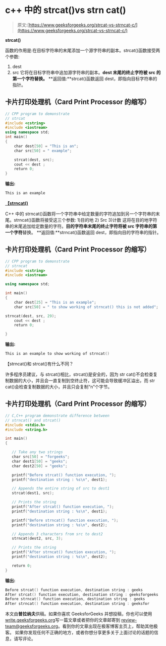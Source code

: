 # c++ 中的 strcat()vs strn cat()

> 原文:[https://www.geeksforgeeks.org/strcat-vs-strncat-c/](https://www.geeksforgeeks.org/strcat-vs-strncat-c/)

**strcat()**

函数的作用是:在目标字符串的末尾添加一个源字符串的副本。strcat()函数接受两个参数:
1) dest
2) src
它将在目标字符串中追加源字符串的副本。**dest 末尾的终止字符被 src 的第一个字符替换。**
**返回值:**strcat()函数返回 dest，即指向目标字符串的指针。

## 卡片打印处理机（Card Print Processor 的缩写）

```cpp
// CPP program to demonstrate
// strcat
#include <cstring>
#include <iostream>
using namespace std;
int main()
{
    char dest[50] = "This is an";
    char src[50] = " example";

    strcat(dest, src);
    cout << dest ;
    return 0;
}
```

**输出:**

```cpp
This is an example
```

[**【strncat()**](https://www.geeksforgeeks.org/strncat-function-in-c-cpp/)

C++ 中的 strncat()函数将一个字符串中给定数量的字符追加到另一个字符串的末尾。strncat()函数将接受这三个参数:
1)目的地
2) Src
3)计数
这将在目的地字符串的末尾追加给定数量的字符。**目的字符串末尾的终止字符将被 src 字符串的第一个字符**替换。
**返回值:**strncat()函数返回 dest，即指向目的字符串的指针。

## 卡片打印处理机（Card Print Processor 的缩写）

```cpp
// CPP program to demonstrate
// strncat
#include <cstring>
#include <iostream>

using namespace std;

int main()
{
    char dest[25] = "This is an example";
    char src[50] = " to show working of strncat() this is not added";

strncat(dest, src, 29);
    cout << dest ;
    return 0;

}
```

**输出:**

```cpp
This is an example to show working of strncat()
```

【strncat()和 strcat()有什么不同？

许多程序员建议，与 strcat()相比，strcat()是安全的，因为 str cat()不会检查复制数据的大小，并且会一直复制到空终止符，这可能会导致缓冲区溢出，而 str cat()会检查复制数据的大小，并且只会复制“n”个字节。

## 卡片打印处理机（Card Print Processor 的缩写）

```cpp
// C,C++ program demonstrate difference between
// strncat() and strcat()
#include <stdio.h>
#include <string.h>

int main()
{

   // Take any two strings
   char src[50] = "forgeeks";
   char dest1[50] = "geeks";
   char dest2[50] = "geeks";

   printf("Before strcat() function execution, ");
   printf("destination string : %s\n", dest1);

   // Appends the entire string of src to dest1
   strcat(dest1, src);

   // Prints the string
   printf("After strcat() function execution, ");
   printf("destination string : %s\n", dest1);

   printf("Before strncat() function execution, ");
   printf("destination string : %s\n", dest2);

   // Appends 3 characters from src to dest2
   strncat(dest2, src, 3);

   // Prints the string
   printf("After strncat() function execution, ");
   printf("destination string : %s\n", dest2);

   return 0;
}
```

**输出:**

```cpp
Before strcat() function execution, destination string : geeks
After strcat() function execution, destination string : geeksforgeeks
Before strncat() function execution, destination string : geeks
After strncat() function execution, destination string : geeksfor
```

本文由**普拉纳夫**供稿。如果你喜欢 GeeksforGeeks 并想投稿，你也可以使用[write.geeksforgeeks.org](https://write.geeksforgeeks.org)写一篇文章或者把你的文章邮寄到 review-team@geeksforgeeks.org。看到你的文章出现在极客博客主页上，帮助其他极客。
如果你发现任何不正确的地方，或者你想分享更多关于上面讨论的话题的信息，请写评论。